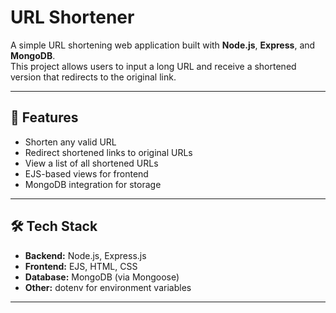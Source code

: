 # URL Shortener

A simple URL shortening web application built with **Node.js**, **Express**, and **MongoDB**.  
This project allows users to input a long URL and receive a shortened version that redirects to the original link.

---

## 🚀 Features
- Shorten any valid URL
- Redirect shortened links to original URLs
- View a list of all shortened URLs
- EJS-based views for frontend
- MongoDB integration for storage

---

## 🛠 Tech Stack
- **Backend:** Node.js, Express.js
- **Frontend:** EJS, HTML, CSS
- **Database:** MongoDB (via Mongoose)
- **Other:** dotenv for environment variables

---




